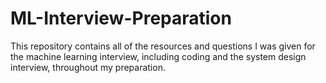 # ML-Interview-Preparation
This repository contains all of the resources and questions I was given for the machine learning interview, including coding and the system design interview, throughout my preparation.
